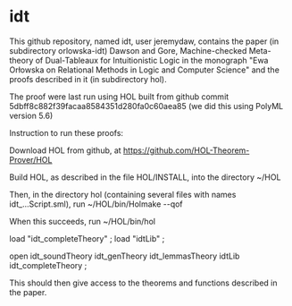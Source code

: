 # idt
This github repository, named idt, user jeremydaw, contains the paper
(in subdirectory orlowska-idt)
Dawson and Gore,
Machine-checked Meta-theory of Dual-Tableaux for Intuitionistic Logic
in the monograph
"Ewa Orłowska on Relational Methods in Logic and Computer Science"
and the proofs described in it (in subdirectory hol).

The proof were last run using HOL built from github commit
5dbff8c882f39facaa8584351d280fa0c60aea85
(we did this using PolyML version 5.6)

Instruction to run these proofs:

Download HOL from github, at https://github.com/HOL-Theorem-Prover/HOL

Build HOL, as described in the file HOL/INSTALL, into the directory ~/HOL

Then, in the directory hol (containing several files with names
idt_...Script.sml), run
~/HOL/bin/Holmake --qof

When this succeeds, run
~/HOL/bin/hol

load "idt_completeTheory" ;
load "idtLib" ;

open idt_soundTheory idt_genTheory idt_lemmasTheory idtLib idt_completeTheory ;

This should then give access to the theorems and functions described in the
paper.




